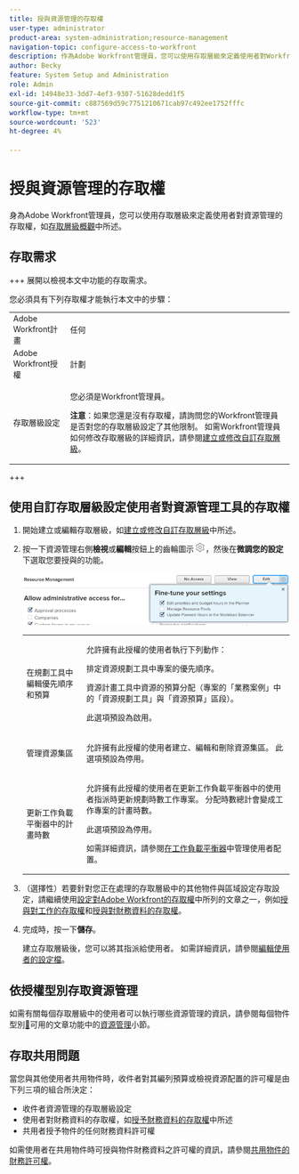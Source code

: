 ```yaml
---
title: 授與資源管理的存取權
user-type: administrator
product-area: system-administration;resource-management
navigation-topic: configure-access-to-workfront
description: 作為Adobe Workfront管理員，您可以使用存取層級來定義使用者對Workfront中資源管理的存取權。
author: Becky
feature: System Setup and Administration
role: Admin
exl-id: 14948e33-3dd7-4ef3-9307-51628dedd1f5
source-git-commit: c887569d59c7751210671cab97c492ee1752fffc
workflow-type: tm+mt
source-wordcount: '523'
ht-degree: 4%

---
```


# 授與資源管理的存取權

身為Adobe Workfront管理員，您可以使用存取層級來定義使用者對資源管理的存取權，如[存取層級概觀](../../../administration-and-setup/add-users/access-levels-and-object-permissions/access-levels-overview.md)中所述。

## 存取需求

+++ 展開以檢視本文中功能的存取需求。

您必須具有下列存取權才能執行本文中的步驟：

<table style="table-layout:auto"> 
 <col> 
 <col> 
 <tbody> 
  <tr> 
   <td role="rowheader">Adobe Workfront計畫</td> 
   <td>任何</td> 
  </tr> 
  <tr> 
   <td role="rowheader">Adobe Workfront授權</td> 
   <td>計劃</td> 
  </tr> 
  <tr> 
   <td role="rowheader">存取層級設定</td> 
   <td> <p>您必須是Workfront管理員。</p> <p><b>注意</b>：如果您還是沒有存取權，請詢問您的Workfront管理員是否對您的存取層級設定了其他限制。 如需Workfront管理員如何修改存取層級的詳細資訊，請參閱<a href="../../../administration-and-setup/add-users/configure-and-grant-access/create-modify-access-levels.md" class="MCXref xref" data-mc-variable-override="">建立或修改自訂存取層級</a>。</p> </td> 
  </tr> 
 </tbody> 
</table>

+++

## 使用自訂存取層級設定使用者對資源管理工具的存取權

1. 開始建立或編輯存取層級，如[建立或修改自訂存取層級](../../../administration-and-setup/add-users/configure-and-grant-access/create-modify-access-levels.md)中所述。
1. 按一下資源管理右側&#x200B;**檢視**&#x200B;或&#x200B;**編輯**&#x200B;按鈕上的齒輪圖示![](assets/gear-icon-settings.png)，然後在&#x200B;**微調您的設定**&#x200B;下選取您要授與的功能。

   ![](assets/resource-management-details-of-edit-in-the-access-level.png)

   <table style="table-layout:auto"> 
    <col> 
    <col> 
    <tbody> 
     <tr> 
      <td role="rowheader">在規劃工具中編輯優先順序和預算</td> 
      <td> <p>允許擁有此授權的使用者執行下列動作：</p> <p>排定資源規劃工具中專案的優先順序。</p> <p>資源計畫工具中資源的預算分配（專案的「業務案例」中的「資源規劃工具」與「資源預算」區段）。</p> <p>此選項預設為啟用。</p> </td> 
     </tr> 
     <tr> 
      <td role="rowheader">管理資源集區</td> 
      <td> <p>允許擁有此授權的使用者建立、編輯和刪除資源集區。 此選項預設為停用。</p> </td> 
     </tr> 
     <tr data-mc-conditions=""> 
      <td role="rowheader"><span>更新工作負載平衡器中的計畫時數</span> </td> 
      <td> <p>允許擁有此授權的使用者在更新工作負載平衡器中的使用者指派時更新規劃時數工作專案。 分配時數總計會變成工作專案的計畫時數。</p> <p>此選項預設為停用。</p> <p> 如需詳細資訊，請參閱<a href="../../../resource-mgmt/workload-balancer/manage-user-allocations-workload-balancer.md" class="MCXref xref">在工作負載平衡器</a>中管理使用者配置。</p> </td> 
     </tr> 
    </tbody> 
   </table>

1. （選擇性）若要針對您正在處理的存取層級中的其他物件與區域設定存取設定，請繼續使用[設定對Adobe Workfront的存取權](../../../administration-and-setup/add-users/configure-and-grant-access/configure-access.md)中所列的文章之一，例如[授與對工作的存取權](../../../administration-and-setup/add-users/configure-and-grant-access/grant-access-tasks.md)和[授與對財務資料的存取權](../../../administration-and-setup/add-users/configure-and-grant-access/grant-access-financial.md)。
1. 完成時，按一下&#x200B;**儲存**。

   建立存取層級後，您可以將其指派給使用者。 如需詳細資訊，請參閱[編輯使用者的設定檔](../../../administration-and-setup/add-users/create-and-manage-users/edit-a-users-profile.md)。

## 依授權型別存取資源管理

如需有關每個存取層級中的使用者可以執行哪些資源管理的資訊，請參閱每個物件型別[&#128279;](../../../administration-and-setup/add-users/access-levels-and-object-permissions/functionality-available-for-each-object-type.md)可用的文章功能中的[資源管理](../../../administration-and-setup/add-users/access-levels-and-object-permissions/functionality-available-for-each-object-type.md#resource)小節。

## 存取共用問題

<!--
If you make changes here, make them also in the "Grant access to" articles where this snippet had to be converted to text:
* reports, dashboards, and calendars
* financial data
* issue
-->

當您與其他使用者共用物件時，收件者對其編列預算或檢視資源配置的許可權是由下列三項的組合所決定：

* 收件者資源管理的存取層級設定
* 使用者對財務資料的存取權，如[授予財務資料的存取權](../../../administration-and-setup/add-users/configure-and-grant-access/grant-access-financial.md)中所述
* 共用者授予物件的任何財務資料許可權

如需使用者在共用物件時可授與物件財務資料之許可權的資訊，請參閱[共用物件的財務許可權](../../../workfront-basics/grant-and-request-access-to-objects/share-financial-permissions-object.md)。
